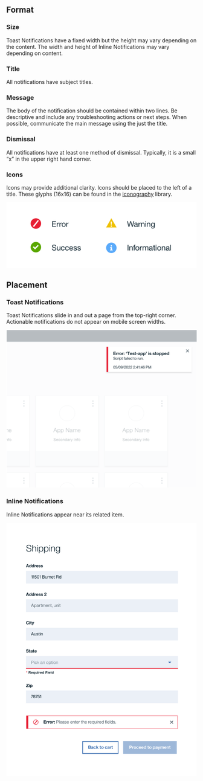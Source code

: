 ## Format

### Size

Toast Notifications have a fixed width but the height may vary depending on the content. The width and height of Inline Notifications may vary depending on content.

### Title

All notifications have subject titles.

### Message

The body of the notification should be contained within two lines. Be descriptive and include any troubleshooting actions or next steps. When possible, communicate the main message using the just the title.

### Dismissal

All notifications have at least one method of dismissal. Typically, it is a small “x” in the upper right hand corner.

### Icons

Icons may provide additional clarity. Icons should be placed to the left of a title. These glyphs (16x16) can be found in the [iconography](/style/iconography/library) library. 

![notification icons](images/notification-usage-1.png)

## Placement

### Toast Notifications

Toast Notifications slide in and out a page from the top-right corner. Actionable notifications do not appear on mobile screen widths.

![toast notifications](images/notification-usage-2.png)

### Inline Notifications

Inline Notifications appear near its related item.

![inline notification](images/notification-usage-3.png)

